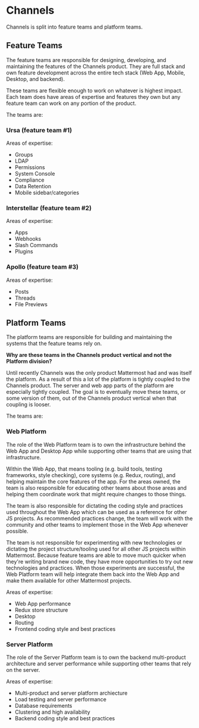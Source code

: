 # Channels

Channels is split into feature teams and platform teams.

## Feature Teams

The feature teams are responsible for designing, developing, and maintaining the features of the Channels product. They are full stack and own feature development across the entire tech stack (Web App, Mobile, Desktop, and backend).

These teams are flexible enough to work on whatever is highest impact. Each team does have areas of expertise and features they own but any feature team can work on any portion of the product.

The teams are:

### Ursa (feature team #1)

Areas of expertise:

* Groups
* LDAP
* Permissions
* System Console
* Compliance
* Data Retention
* Mobile sidebar/categories

### Interstellar (feature team #2)

Areas of expertise:

* Apps
* Webhooks
* Slash Commands
* Plugins

### Apollo (feature team #3)

Areas of expertise:

* Posts
* Threads
* File Previews

## Platform Teams

The platform teams are responsible for building and maintaining the systems that the feature teams rely on.

**Why are these teams in the Channels product vertical and not the Platform division?**

Until recently Channels was the only product Mattermost had and was itself the platform. As a result of this a lot of the platform is tightly coupled to the Channels product. The server and web app parts of the platform are especially tightly coupled. The goal is to eventually move these teams, or some version of them, out of the Channels product vertical when that coupling is looser.

The teams are:

### Web Platform

The role of the Web Platform team is to own the infrastructure behind the Web App and Desktop App while supporting other teams that are using that infrastructure.

Within the Web App, that means tooling (e.g. build tools, testing frameworks, style checking), core systems (e.g. Redux, routing), and helping maintain the core features of the app. For the areas owned, the team is also responsible for educating other teams about those areas and helping them coordinate work that might require changes to those things.

The team is also responsible for dictating the coding style and practices used throughout the Web App which can be used as a reference for other JS projects. As recommended practices change, the team will work with the community and other teams to implement those in the Web App whenever possible.

The team is not responsible for experimenting with new technologies or dictating the project structure/tooling used for all other JS projects within Mattermost. Because feature teams are able to move much quicker when they're writing brand new code, they have more opportunities to try out new technologies and practices. When those experiments are successful, the Web Platform team will help integrate them back into the Web App and make them available for other Mattermost projects.

Areas of expertise:

* Web App performance
* Redux store structure
* Desktop
* Routing
* Frontend coding style and best practices

### Server Platform

The role of the Server Platform team is to own the backend multi-product architecture and server performance while supporting other teams that rely on the server.

Areas of expertise:

* Multi-product and server platform archiecture
* Load testing and server performance
* Database requirements
* Clustering and high availability
* Backend coding style and best practices
